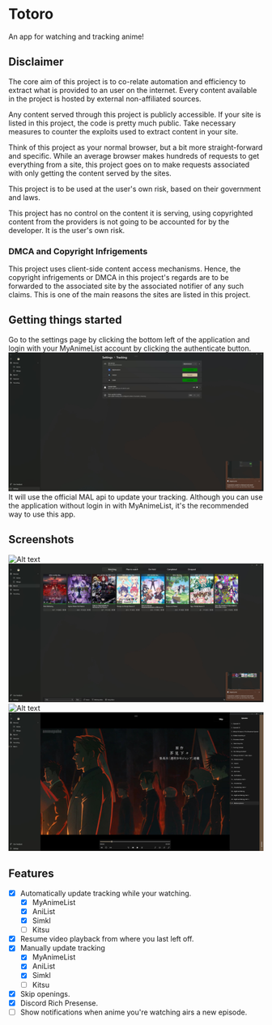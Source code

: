 # Totoro
An app for watching and tracking anime!

## Disclaimer
The core aim of this project is to co-relate automation and efficiency to extract what is provided to an user on the internet. Every content available in the project is hosted by external non-affiliated sources.


Any content served through this project is publicly accessible. If your site is listed in this project, the code is pretty much public. Take necessary measures to counter the exploits used to extract content in your site.

Think of this project as your normal browser, but a bit more straight-forward and specific. While an average browser makes hundreds of requests to get everything from a site, this project goes on to make requests associated with only getting the content served by the sites.

This project is to be used at the user's own risk, based on their government and laws.

This project has no control on the content it is serving, using copyrighted content from the providers is not going to be accounted for by the developer. It is the user's own risk.
### DMCA and Copyright Infrigements
This project uses client-side content access mechanisms. Hence, the copyright infrigements or DMCA in this project's regards are to be forwarded to the associated site by the associated notifier of any such claims. This is one of the main reasons the sites are listed in this project.

## Getting things started
Go to the settings page by clicking the bottom left of the application and login with your MyAnimeList account by clicking the authenticate button.
![Alt text](Screenshots/settings.jpg "Settings")
It will use the official MAL api to update your tracking.
Although you can use the application without login in with MyAnimeList, it's the recommended way to use this app.

## Screenshots
![Alt text](Screenshots/home.jpg "home")
![Alt text](Screenshots/mylist.jpg "my_list")
![Alt text](Screenshots/seasonal.jpg "seasonal")
![Alt text](Screenshots/player.jpg "player")

## Features
- [X] Automatically update tracking while your watching.
    - [X] MyAnimeList
    - [X] AniList
    - [X] Simkl 
    - [ ] Kitsu
- [X] Resume video playback from where you last left off.
- [X] Manually update tracking
    - [X] MyAnimeList
    - [X] AniList
    - [X] Simkl 
    - [ ] Kitsu
- [X] Skip openings. 
- [X] Discord Rich Presense.
- [ ] Show notifications when anime you're watching airs a new episode.